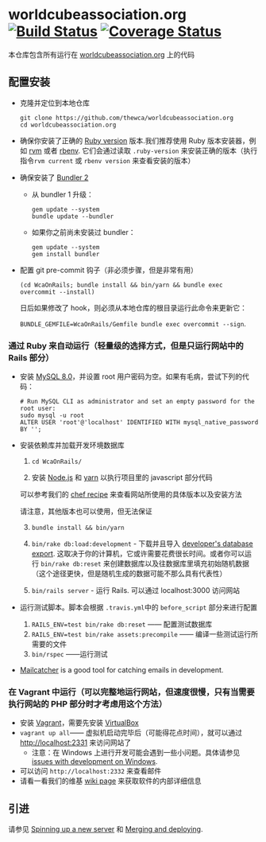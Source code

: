 # worldcubeassociation.org [![Build Status](https://travis-ci.org/thewca/worldcubeassociation.org.svg?branch=master)](https://travis-ci.org/thewca/worldcubeassociation.org) [![Coverage Status](https://coveralls.io/repos/github/thewca/worldcubeassociation.org/badge.svg?branch=master)](https://coveralls.io/github/thewca/worldcubeassociation.org?branch=master)

本仓库包含所有运行在 [worldcubeassociation.org](https://www.worldcubeassociation.org/) 上的代码

## 配置安装 

- 克隆并定位到本地仓库
  ```
  git clone https://github.com/thewca/worldcubeassociation.org
  cd worldcubeassociation.org
  ```
  
- 确保你安装了正确的 [Ruby version](./.ruby-version)  版本.我们推荐使用 Ruby 版本安装器，例如 [rvm](https://rvm.io/rvm/install) 或者  [rbenv](https://github.com/rbenv/rbenv). 它们会通过读取 `.ruby-version` 来安装正确的版本（执行指令`rvm current` 或 `rbenv version` 来查看安装的版本）

- 确保安装了  [Bundler 2](https://bundler.io/v2.0/guides/bundler_2_upgrade.html)

  - 从 bundler 1 升级：
    
    ```
    gem update --system
    bundle update --bundler
    ```
    
  - 如果你之前尚未安装过 bundler：
    
    ```
    gem update --system
    gem install bundler
    ```

- 配置 git pre-commit 钩子（非必须步骤，但是非常有用）
  
  ```shell
  (cd WcaOnRails; bundle install && bin/yarn && bundle exec overcommit --install)
  ```
  日后如果修改了 hook，则必须从本地仓库的根目录运行此命令来更新它：
  
  `BUNDLE_GEMFILE=WcaOnRails/Gemfile bundle exec overcommit --sign`.
  
  

### 通过 Ruby 来自动运行（轻量级的选择方式，但是只运行网站中的 Rails 部分）

- 安装 [MySQL 8.0](https://dev.mysql.com/doc/refman/8.0/en/linux-installation.html)，并设置 root 用户密码为空。如果有毛病，尝试下列的代码：
  
  ```shell
  # Run MySQL CLI as administrator and set an empty password for the root user:
  sudo mysql -u root
  ALTER USER 'root'@'localhost' IDENTIFIED WITH mysql_native_password BY '';
  ```
  
- 安装依赖库并加载开发环境数据库
  
  1. `cd WcaOnRails/`
  
  2. 安装 [Node.js](https://nodejs.org/en/)  和 [yarn](https://yarnpkg.com/en/docs/install) 以执行项目里的 javascript 部分代码
  
    可以参考我们的 [chef recipe](https://github.com/thewca/worldcubeassociation.org/blob/master/chef/site-cookbooks/wca/recipes/default.rb#L6-L23) 来查看网站所使用的具体版本以及安装方法
  
    请注意，其他版本也可以使用，但无法保证
  
  3. `bundle install && bin/yarn`
  
  4. `bin/rake db:load:development` - 下载并且导入 [developer's database export](https://github.com/thewca/worldcubeassociation.org/wiki/Developer-database-export). 这取决于你的计算机，它或许需要花费很长时间。或者你可以运行 `bin/rake db:reset`  来创建数据库以及往数据库里填充初始随机数据（这个途径更快，但是随机生成的数据可能不那么具有代表性）
  
  5. `bin/rails server` - 运行 Rails. 可以通过 localhost:3000 访问网站
  
- 运行测试脚本。脚本会根据 `.travis.yml`中的 `before_script`  部分来进行配置
  
  1. `RAILS_ENV=test bin/rake db:reset` —— 配置测试数据库
  2. `RAILS_ENV=test bin/rake assets:precompile` —— 编译一些测试运行所需要的文件
  3. `bin/rspec` ——运行测试
  
- [Mailcatcher](http://mailcatcher.me/) is a good tool for catching emails in development.

  

### 在 Vagrant 中运行（可以完整地运行网站，但速度很慢，只有当需要执行网站的 PHP 部分时才考虑用这个方法）

- 安装 [Vagrant](https://www.vagrantup.com/)，需要先安装 [VirtualBox](https://www.virtualbox.org/)
- `vagrant up all`—— 虚拟机启动完毕后（可能得花点时间），就可以通过 [http://localhost:2331](http://localhost:2331) 来访问网站了
  - 注意：在 Windows 上进行开发可能会遇到一些小问题。具体请参见 [issues with development on Windows](https://github.com/thewca/worldcubeassociation.org/issues/393).
- 可以访问 `http://localhost:2332` 来查看邮件
- 请看一看我们的维基 [wiki page](https://github.com/thewca/worldcubeassociation.org/wiki/Misc.-important-commands-to-know) 来获取软件的内部详细信息



## 引进

请参见 [Spinning up a new server](https://github.com/thewca/worldcubeassociation.org/wiki/Spinning-up-a-new-server) 和 [Merging and deploying](https://github.com/thewca/worldcubeassociation.org/wiki/Merging-and-deploying).